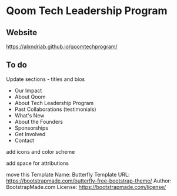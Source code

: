 # Qoom Tech Leadership Program
## Website

https://alxndriab.github.io/qoomtechprogram/


## To do
Update sections - titles and bios
- Our Impact
- About Qoom
- About Tech Leadership Program
- Past Collaborations (testimonials)
- What's New
- About the Founders
- Sponsorships 
- Get Involved
- Contact

add icons and color scheme

add space for attributions 

move this 
Template Name: Butterfly
Template URL: https://bootstrapmade.com/butterfly-free-bootstrap-theme/
Author: BootstrapMade.com
License: https://bootstrapmade.com/license/

